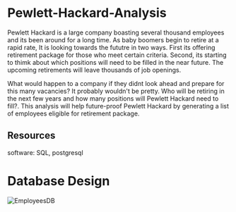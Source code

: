 # Pewlett-Hackard-Analysis
Pewlett Hackard is a large company boasting several thousand employees and its been around for a long time. As baby boomers begin to retire at a rapid rate, It is looking towards the fututre in two ways. First its offering retirement package for those who meet certain criteria. Second, its starting to thimk about which positions will need to be filled in the near future. The upcoming retirements will leave thousands of job openings.

What would happen to a company if they didnt look ahead and prepare for this many vacancies? It probably wouldn't be pretty. Who will be retiring in the next few years and how many positions will Pewlett Hackard need to fill?. This analysis will help future-proof Pewlett Hackard by generating a list of employees eligible for retirement package.

## Resources
software: SQL, postgresql

# Database Design
![EmployeesDB](https://user-images.githubusercontent.com/89896665/217501690-b1dc6bf9-ef9e-4533-8cd1-2baf86464071.png)
